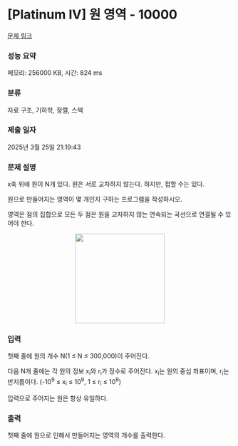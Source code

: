# [Platinum IV] 원 영역 - 10000 

[문제 링크](https://www.acmicpc.net/problem/10000) 

### 성능 요약

메모리: 256000 KB, 시간: 824 ms

### 분류

자료 구조, 기하학, 정렬, 스택

### 제출 일자

2025년 3월 25일 21:19:43

### 문제 설명

<p>x축 위에 원이 N개 있다. 원은 서로 교차하지 않는다. 하지만, 접할 수는 있다.</p>

<p>원으로 만들어지는 영역이 몇 개인지 구하는 프로그램을 작성하시오.</p>

<p>영역은 점의 집합으로 모든 두 점은 원을 교차하지 않는 연속되는 곡선으로 연결될 수 있어야 한다.</p>

<p style="text-align: center;"><img alt="" src="https://upload.acmicpc.net/c360da99-845f-4fdb-b1f6-60b809ef640b/-/preview/" style="width: 201px; height: 201px;"></p>

### 입력 

 <p>첫째 줄에 원의 개수 N(1 ≤ N ≤ 300,000)이 주어진다.</p>

<p>다음 N개 줄에는 각 원의 정보 x<sub>i</sub>와 r<sub>i</sub>가 정수로 주어진다. x<sub>i</sub>는 원의 중심 좌표이며, r<sub>i</sub>는 반지름이다. (-10<sup>9</sup> ≤ x<sub>i</sub> ≤ 10<sup>9</sup>, 1 ≤ r<sub>i</sub> ≤ 10<sup>9</sup>)</p>

<p>입력으로 주어지는 원은 항상 유일하다.</p>

### 출력 

 <p>첫째 줄에 원으로 인해서 만들어지는 영역의 개수를 출력한다.</p>

